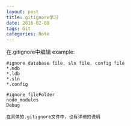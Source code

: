 ```yaml
---
layout: post
title: gitignore学习
date: 2016-02-08
tags: Git
categories: Note
---
```


在.gitignore中编辑
example:
```
#ignore database file, sln file, config file
*.mdb
*.ldb
*.sln
*.config

#ignore fileFolder
node_modules
Debug

在具体的.gitignore文件中，也有详细的说明
